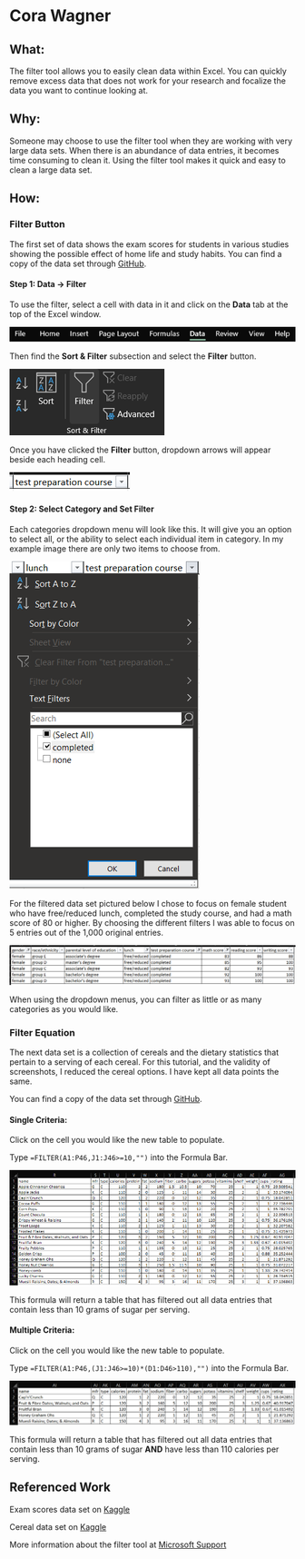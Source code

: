 # Cora Wagner

## What:
The filter tool allows you to easily clean data within Excel. You can quickly remove excess data that does not work for your research and focalize the data you want to continue looking at.

## Why:
Someone may choose to use the filter tool when they are working with very large data sets. When there is an abundance of data entries, it becomes time consuming to clean it. Using the filter tool makes it quick and easy to clean a large data set.

## How:
### Filter Button
The first set of data shows the exam scores for students in various studies showing the possible effect of home life and study habits. You can find a copy of the data set through [GitHub](https://github.com/CoraWagner/Filter/blob/15c1c21ab73d47d9e0e35ea4782ee3e8f8cea992/StudentsPerformance.csv).

#### Step 1: Data -> Filter
To use the filter, select a cell with data in it and click on the **Data** tab at the top of the Excel window.

![Filter Tool Location - Image 1](Data.png)

Then find the **Sort & Filter** subsection and select the **Filter** button.

![Filter Tool Location - Image 2](Filter.png)

Once you have clicked the **Filter** button, dropdown arrows will appear beside each heading cell.

![Name Dropdown Arrow](TestPreparationDropdown.png)

#### Step 2: Select Category and Set Filter
Each categories dropdown menu will look like this. It will give you an option to select all, or the ability to select each individual item in category. In my example image there are only two items to choose from.

![Category Filter](TestPreparationSelection.png)

For the filtered data set pictured below I chose to focus on female student who have free/reduced lunch, completed the study course, and had a math score of 80 or higher. By choosing the different filters I was able to focus on 5 entries out of the 1,000 original entries.

![Filtered Data Set](Female_FreeLunch_Studied_80-100MathScore.png)

When using the dropdown menus, you can filter as little or as many categories as you would like. 

### Filter Equation
The next data set is a collection of cereals and the dietary statistics that pertain to a serving of each cereal. For this tutorial, and the validity of screenshots, I reduced the cereal options. I have kept all data points the same. 

You can find a copy of the data set through [GitHub](https://github.com/CoraWagner/Filter/blob/68e98fe8761e2745150774e25eca10c4593a7398/cereal.csv). 

#### Single Criteria:
Click on the cell you would like the new table to populate.

Type `=FILTER(A1:P46,J1:J46>=10,"")` into the Formula Bar.

![Filtered Using Equation Single Criteria](EquationFilter1.png)

This formula will return a table that has filtered out all data entries that contain less than 10 grams of sugar per serving.

#### Multiple Criteria:
Click on the cell you would like the new table to populate.

Type `=FILTER(A1:P46,(J1:J46>=10)*(D1:D46>110),"")` into the Formula Bar.

![Filtered Using Equations Multiple Criteria](MultipleCriteria.png)

This formula will return a table that has filtered out all data entries that contain less than 10 grams of sugar **AND** have less than 110 calories per serving.

## Referenced Work
Exam scores data set on [Kaggle](https://www.kaggle.com/spscientist/students-performance-in-exams)

Cereal data set on [Kaggle](https://www.kaggle.com/crawford/80-cereals/version/2)

More information about the filter tool at [Microsoft Support](https://support.microsoft.com/en-us/office/filter-function-f4f7cb66-82eb-4767-8f7c-4877ad80c759)
